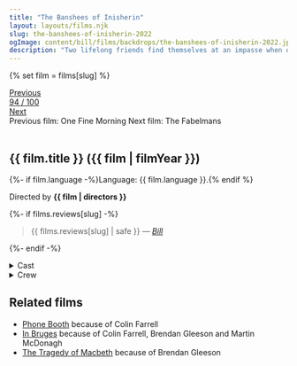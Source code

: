 ```yaml
---
title: "The Banshees of Inisherin"
layout: layouts/films.njk
slug: the-banshees-of-inisherin-2022
ogImage: content/bill/films/backdrops/the-banshees-of-inisherin-2022.jpg
description: "Two lifelong friends find themselves at an impasse when one abruptly ends their relationship, with alarming consequences for both of them."
---
```


{% set film = films[slug] %}

<nav class="films">
  <div class="prev">
    <a href="../one-fine-morning-2022"><i class="fa-solid fa-chevron-left fa-xs"></i> Previous</a>
  </div>
  <div>
    <a class="simple" href="../">94 / 100</a>
  </div>
  <div class="next">
    <a href="../the-fabelmans-2022">Next <i class="fa-solid fa-chevron-right fa-xs"></i></a>
  </div>
  <div class="hint">
    <span class="prev-hint">
      <span class="sr-only">Previous film:</span>
      One Fine Morning
    </span>
    <span class="next-hint">
      <span class="sr-only">Next film:</span>
      The Fabelmans
    </span>
  </div>
</nav>

<article class="film slug-the-banshees-of-inisherin-2022">
  <div class="backdrop-and-poster">
    <img class="poster" src="../films/posters/{{ slug }}.jpg" alt="">
    <img class="backdrop" src="../films/backdrops/{{ slug }}.jpg" alt="">
  </div>

  <h1>{{ film.title }} ({{ film | filmYear }})</h1>

  <p>
    {%- if film.language -%}Language: {{ film.language }}.{% endif %}
    
  </p>

  <p class="director">
    Directed by <strong>{{ film | directors }}</strong>
  </p>

  {%- if films.reviews[slug] -%}
    <blockquote> 
      {{ films.reviews[slug] | safe }} <em>—&nbsp;<a href="/bill">Bill</a></em>
    </blockquote> 
  {%- endif -%}

  <section class="film-detail">
    <div>
      <details>
        <summary>
          <i class="fa-solid fa-masks-theater"></i>
          Cast
        </summary>
        <ul>
          {%- for cast in film.credits.cast -%}
            <li>
              {{ cast.name }} as <em>{{ cast.character }}</em>
            </li>
          {%- endfor -%}
        </ul>
      </details>
      <details>
        <summary>
          <i class="fa-solid fa-clapperboard"></i>
          Crew
        </summary>
        <ul>
          {%- for crew in film.credits.crew -%}
            <li>
              {{ crew.name }} &mdash; <em>{{ crew.job }}</em>
            </li>
          {%- endfor -%}
        </ul>
      </details>
    </div>
  </section>

  <section class="related-films">
  <h2>Related films</h2>
  <ul>
    <li><a href="../phone-booth-2003">Phone Booth</a> because of Colin Farrell</li>
<li><a href="../in-bruges-2008">In Bruges</a> because of Colin Farrell, Brendan Gleeson and Martin McDonagh</li>
<li><a href="../the-tragedy-of-macbeth-2021">The Tragedy of Macbeth</a> because of Brendan Gleeson</li>
  </ul>
</section>

</article>
